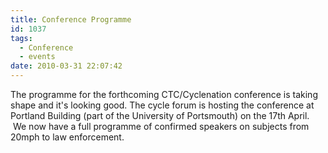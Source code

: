 ```yaml
---
title: Conference Programme
id: 1037
tags:
  - Conference
  - events
date: 2010-03-31 22:07:42
---
```


The programme for the forthcoming CTC/Cyclenation conference is taking shape and it's looking good.  The cycle forum is hosting the conference at Portland Building (part of the University of Portsmouth) on the 17th April.  We now have a full programme of confirmed speakers on subjects from 20mph to law enforcement.